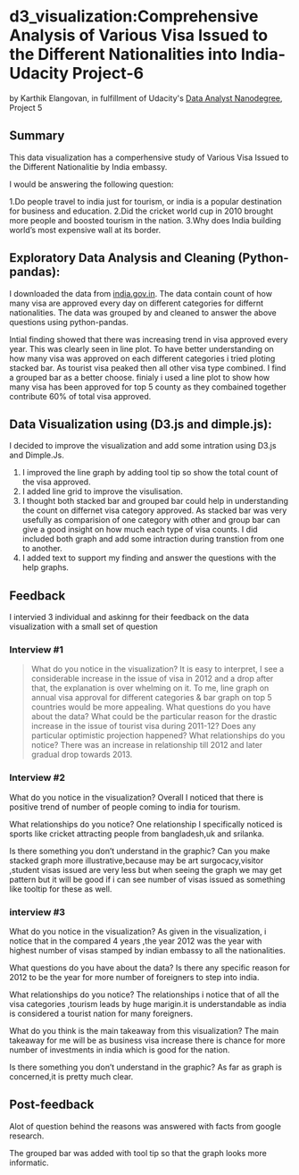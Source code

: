 # d3_visualization:Comprehensive Analysis of Various Visa Issued to the Different Nationalities into India- Udacity Project-6
by Karthik Elangovan, in fulfillment of Udacity's [Data Analyst Nanodegree](https://www.udacity.com/course/nd002), Project 5

## Summary

This data visualization has a comperhensive study of Various Visa Issued to the Different Nationalitie by India embassy. 

I would be answering the following question:

  1.Do people travel to india just for tourism, or india is a popular destination for business and education.
  2.Did the cricket world cup in 2010 brought more people and boosted tourism in the nation.
  3.Why does India building world’s most expensive wall at its border.

## Exploratory Data Analysis and Cleaning (Python-pandas):

I downloaded the data from [india.gov.in](https://data.gov.in/catalog/issuance-visa-various-foreign-nationals-against-various-categories-visas). The data contain count of how many visa are approved every day on different categories for differnt nationalities. The data was grouped by and cleaned to answer the above questions using python-pandas. 

Intial finding showed that there was increasing trend in visa approved every year. This was clearly seen in line plot. To have better understanding on how many visa was approved on each different categories i tried ploting stacked bar. As tourist visa peaked then all other visa type combined. I find a grouped bar as a better choose. finialy i used a line plot to show how many visa has been approved for top 5 county as they combained together contribute 60% of total visa approved. 

## Data Visualization using (D3.js and dimple.js):

I decided to improve  the visualization and add some intration using D3.js and Dimple.Js.

  1. I improved the line graph by  adding tool tip so show the total count of the visa approved. 
  2. I added line grid to improve the visulisation.
  3. I thought both stacked bar and grouped bar could help in understanding the count on differnet visa category approved. As stacked bar was very usefully as comparision of one category with other and group bar can give a good insight on how much each type of visa counts. I did included both graph and add some intraction during transtion from one to another.
  4. I added text to support my finding and answer the questions with the help graphs.
  
## Feedback
I intervied 3 individual and askinng for their feedback on the data visualization with a small set of question

### Interview #1
>What do you notice in the visualization?
  It is easy to interpret, I see a considerable increase in the issue of visa in 2012 and a drop after that, the explanation is over whelming on it. To me, line graph on annual visa approval for different categories & bar graph on top 5 countries would be more appealing. 
>What questions do you have about the data?
  What could be the particular reason for the drastic increase in the issue of tourist visa during 2011-12? Does any particular optimistic projection happened? 
>What relationships do you notice?
  There was an increase in relationship till 2012 and later gradual drop towards 2013.
  
### Interview #2
What do you notice in the visualization?
Overall I noticed that there is positive trend of number of people coming to india for tourism.

What relationships do you notice?
One relationship I specifically noticed is sports like cricket attracting people from bangladesh,uk and srilanka.

Is there something you don’t understand in the graphic?
Can you make stacked graph  more illustrative,because may be art surgocacy,visitor ,student visas issued are very less but when seeing the graph we may get pattern but it will be good if i can see number of visas issued as something like tooltip for these as well.

 ### interview #3
 What do you notice in the visualization?
 As given in the visualization, i notice that in the compared 4 years ,the year 2012 was the year with highest number of visas stamped by indian embassy to all  the nationalities.
 
 What questions do you have about the data?
 Is there any specific reason for 2012 to be the year for more number of foreigners to step into india.

 What relationships do you notice?
 The relationships i notice that of all the visa categories ,tourism leads by huge marigin.it is understandable as india is considered a tourist nation for many foreigners.
 
 What do you think is the main takeaway from this visualization?
 The main takeaway for me will be as business visa increase there is chance for more number of investments in india which is good for the nation.
 
 Is there something you don’t understand in the graphic?
 As far as graph is concerned,it is pretty much clear.
 
 
 ## Post-feedback
 
 Alot of question behind the reasons was answered with facts from google research.
 
 The grouped bar was added with tool tip so that the graph looks more informatic. 
